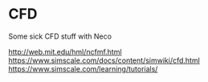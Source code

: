 # CFD
Some sick CFD stuff with Neco

http://web.mit.edu/hml/ncfmf.html
https://www.simscale.com/docs/content/simwiki/cfd.html
https://www.simscale.com/learning/tutorials/

